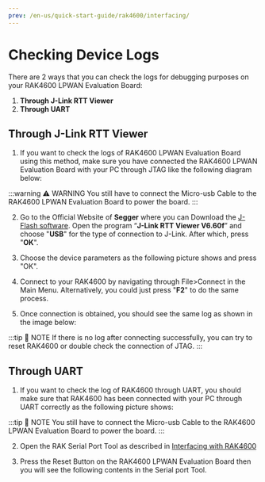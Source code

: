 ```yaml
---
prev: /en-us/quick-start-guide/rak4600/interfacing/
---
```

# Checking Device Logs

There are 2 ways that you can check the logs for debugging purposes on your RAK4600 LPWAN Evaluation Board:

1. **Through J-Link RTT Viewer**
2. **Through UART**

## Through J-Link RTT Viewer

1. If you want to check the logs of RAK4600 LPWAN Evaluation Board using this method, make sure you have connected the RAK4600 LPWAN Evaluation Board with your PC through JTAG like the following diagram below:


<rk-img
  src="/assets/images/quick-start-guide/rak4600/4.checking-device-logs/zyvc5cexqy2g04lh5gqm.png"
  width="100%"
  figure-number="1"
  caption="RAK4600 LPWAN Evaluation Board to Windows PC connection thru JTAG"
/>

<rk-img
  src="/assets/images/quick-start-guide/rak4600/4.checking-device-logs/yrwn46pfwepuhlh1wuof.png"
  width="100%"
  figure-number="2"
  caption="RAK4600 LPWAN Evaluation Board to Windows PC connection thru JTAG"
/>

:::warning ⚠️ WARNING
You still have to connect the Micro-usb Cable to the RAK4600 LPWAN Evaluation Board to power the board.
:::


2. Go to the Official Website of **Segger** where you can Download the [J-Flash software](https://www.segger.com/products/debug-probes/j-link/tools/j-flash/about-j-flash/). Open the program “**J-Link RTT Viewer V6.60f**” and choose "**USB**" for the type of connection to J-Link. After which, press "**OK**".


<rk-img
  src="/assets/images/quick-start-guide/rak4600/4.checking-device-logs/k40v5ssykcsgrwfvd6ds.png"
  width="100%"
  figure-number="3"
  caption="J-Link RTT Viewer Start-up Window"
/>

3. Choose the device parameters as the following picture shows and press "OK".

<rk-img
  src="/assets/images/quick-start-guide/rak4600/4.checking-device-logs/xjnmuyygdpfhmjbko2dn.png"
  width="100%"
  figure-number="4"
  caption="J-Link RTT Viewer Connection Parameters"
/>

4. Connect to your RAK4600 by navigating through File>Connect in the Main Menu. Alternatively, you could just press "**F2**" to do the same process.

<rk-img
  src="/assets/images/quick-start-guide/rak4600/4.checking-device-logs/xhppkxsyq7k0zste4xpx.png"
  width="100%"
  figure-number="5"
  caption="J-Link RTT Viewer Connecting Shortcut"
/>

5. Once connection is obtained, you should see the same log as shown in the image below:

<rk-img
  src="/assets/images/quick-start-guide/rak4600/4.checking-device-logs/uvpxna4236xrglaamrcx.jpg"
  width="100%"
  figure-number="6"
  caption="Log Checking through J-Link RTT Viewer"
/>

:::tip 📝 NOTE
If there is no log after connecting successfully, you can try to reset RAK4600 or double check the connection of JTAG.
:::

## Through UART

1. If you want to check the log of RAK4600 through UART, you should make sure that RAK4600 has been connected with your PC through UART correctly as the following picture shows:

<rk-img
  src="/assets/images/quick-start-guide/rak4600/4.checking-device-logs/munukxglkrz6vw7n9tow.jpg"
  width="100%"
  figure-number="7"
  caption="UART to RAK4600 LPWAN Evaluation Board Connection"
/>

:::tip 📝 NOTE
You still have to connect the Micro-usb Cable to the RAK4600 LPWAN Evaluation Board to power the board.
:::

2. Open the RAK Serial Port Tool as described in [Interfacing with RAK4600](README.md)

3. Press the Reset Button on the RAK4600 LPWAN Evaluation Board then you will see the following contents in the Serial port Tool.

<rk-img
  src="/assets/images/quick-start-guide/rak4600/4.checking-device-logs/ebx6auejnil1ob8hvhaf.jpg"
  width="60%"
  figure-number="8"
  caption="Log Checking through UART"
/>
